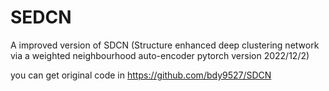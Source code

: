 
# SEDCN
A improved version of SDCN (Structure enhanced deep clustering network via a weighted neighbourhood auto-encoder pytorch version 2022/12/2)


you can get original code in https://github.com/bdy9527/SDCN
